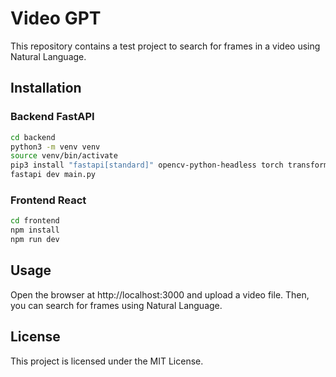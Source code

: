 # Video GPT

This repository contains a test project to search for frames in a video using Natural Language.

## Installation

### Backend FastAPI

```bash
cd backend
python3 -m venv venv
source venv/bin/activate
pip3 install "fastapi[standard]" opencv-python-headless torch transformers Pillow
fastapi dev main.py
```

### Frontend React

```bash
cd frontend
npm install
npm run dev
```

## Usage

Open the browser at http://localhost:3000 and upload a video file. Then, you can search for frames using Natural Language.

## License

This project is licensed under the MIT License.
